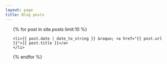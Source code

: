 ```yaml
---
layout: page
title: Blog posts
---
```


<div id="blogContainer" data-page="{{ currentPage }}" data-totalPages="{{ paginator.total_pages }}">
<ul>
{% for post in site.posts limit:10 %} 
	
	<li>{{ post.date | date_to_string }} &raquo; <a href="{{ post.url }}">{{ post.title }}</a>
	</li>
{% endfor %}
	</ul>

</div>

<div class="infinite-spinner"></div>